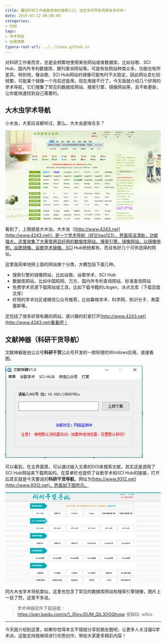 ```yaml
---
title: 囊括科研工作者最常用的搜索入口，这些学术导航究竟有多好用！
date: 2019-03-12 00:00:00
categories:
- 科研
tags:
- 学术导航
- 谷歌镜像
typora-root-url: ../../iseex.github.io
---
```


对科研工作者而言，总是会频繁地使用某些网站或者数据库，比如谷歌、SCI Hub、国内外专利数据库、期刊查询网站等。可是有些网站种类众多，功能也有所差异。特别地，像谷歌、SCI Hub网站的镜像可能有时不太稳定，因此网址变化较频繁，可能某个镜像一个月前还能用，现在用就不行了。今天我就介绍几个好用的学术导航，它们搜集了常见的数据库网站、搜索引擎、镜像网站等，且不断更新，让你能快速找到自己需要的。

## 大木虫学术导航

小木虫，大家应该都听过，那么，大木虫是啥东东？

![](/assets/images/posts/Tools/damuchong.png)

看到了，上图就是大木虫。大木虫（[http://www.4243.net](http://www.4243.net)）是一个学术导航（好比hao123），界面简洁清新，功能强大，这里收集了大量常用且好用的数据库网站、搜索引擎、镜像网站。以镜像举例，谷歌镜像、谷歌学术镜像、SCI Hub统统都有，而且有好几个可供选择的网址。

这里我简单地把上面的网站做个分类，大概包括下面几种。

- 搜索引擎的镜像网站，比如谷歌、谷歌学术、SCI Hub
- 数据库网站，比如中国知网、万方、国内外专利查询网站、标准查询网站
- 免费学术资源下载网站或工具，比如下载书籍的Libgen，冰点文库（下载百度文库）
- 好用的学术社区或微信公众号推荐，比如募格学术、科学网、知识分子、弗雷塞斯等。

还包括了很多好用有趣的网站，感兴趣的赶紧打开[http://www.4243.net](http://www.4243.net)看看吧！

## 文献神器（科研干货导航）

文献神器是由公众号**科研干货**公众号开发的一款轻便的Windows应用，直接看图。

![](/assets/images/posts/Tools/wenxianshenqi.png)

可以看到，在主界面里，可以通过输入文章的DOI来搜索文献，其实这是调用了SCI Hub网站来下载网站的。在菜单栏也提供了谷歌学术和SCI Hub的链接，打开后其实就是今天要说的**科研干货导航**，网址为[http://www.9312.net](http://www.9312.net)，界面如下图所示。

![](/assets/images/posts/Tools/keyanganhuo.png)

同大木虫学术导航类似，这里也包含了常见的数据库网站和搜索引擎镜像，图片上一目了然，这里不多说。

> 学术神器软件下载链接：https://pan.baidu.com/s/1_j5IxvJSUM_QIL3OGQtvqw 提取码: w9zs 

----

今天就介绍到这里，如果你觉得本文不错就分享到朋友圈吧，让更多人关注猫Q学术派，这能支持我继续进行优质创作，带给大家更多精彩内容！